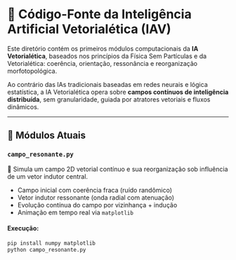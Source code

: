 # 🧠 Código-Fonte da Inteligência Artificial Vetorialética (IAV)

Este diretório contém os primeiros módulos computacionais da **IA Vetorialética**, baseados nos princípios da Física Sem Partículas e da Vetorialética: coerência, orientação, ressonância e reorganização morfotopológica.

Ao contrário das IAs tradicionais baseadas em redes neurais e lógica estatística, a IA Vetorialética opera sobre **campos contínuos de inteligência distribuída**, sem granularidade, guiada por atratores vetoriais e fluxos dinâmicos.

---

## 🧪 Módulos Atuais

### `campo_resonante.py`
📄 Simula um campo 2D vetorial contínuo e sua reorganização sob influência de um vetor indutor central.

- Campo inicial com coerência fraca (ruído randômico)
- Vetor indutor ressonante (onda radial com atenuação)
- Evolução contínua do campo por vizinhança + indução
- Animação em tempo real via `matplotlib`

#### Execução:
```bash
pip install numpy matplotlib
python campo_resonante.py

